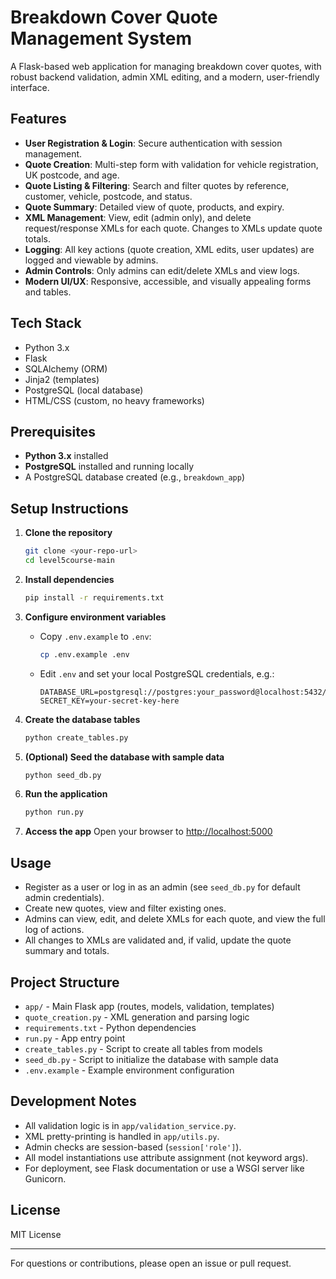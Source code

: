# Breakdown Cover Quote Management System

A Flask-based web application for managing breakdown cover quotes, with robust backend validation, admin XML editing, and a modern, user-friendly interface.

## Features
- **User Registration & Login**: Secure authentication with session management.
- **Quote Creation**: Multi-step form with validation for vehicle registration, UK postcode, and age.
- **Quote Listing & Filtering**: Search and filter quotes by reference, customer, vehicle, postcode, and status.
- **Quote Summary**: Detailed view of quote, products, and expiry.
- **XML Management**: View, edit (admin only), and delete request/response XMLs for each quote. Changes to XMLs update quote totals.
- **Logging**: All key actions (quote creation, XML edits, user updates) are logged and viewable by admins.
- **Admin Controls**: Only admins can edit/delete XMLs and view logs.
- **Modern UI/UX**: Responsive, accessible, and visually appealing forms and tables.

## Tech Stack
- Python 3.x
- Flask
- SQLAlchemy (ORM)
- Jinja2 (templates)
- PostgreSQL (local database)
- HTML/CSS (custom, no heavy frameworks)

## Prerequisites

- **Python 3.x** installed
- **PostgreSQL** installed and running locally
- A PostgreSQL database created (e.g., `breakdown_app`)

## Setup Instructions

1. **Clone the repository**
   ```sh
   git clone <your-repo-url>
   cd level5course-main
   ```

2. **Install dependencies**
   ```sh
   pip install -r requirements.txt
   ```

3. **Configure environment variables**
   - Copy `.env.example` to `.env`:
     ```sh
     cp .env.example .env
     ```
   - Edit `.env` and set your local PostgreSQL credentials, e.g.:
     ```
     DATABASE_URL=postgresql://postgres:your_password@localhost:5432/breakdown_app
     SECRET_KEY=your-secret-key-here
     ```

4. **Create the database tables**
   ```sh
   python create_tables.py
   ```

5. **(Optional) Seed the database with sample data**
   ```sh
   python seed_db.py
   ```

6. **Run the application**
   ```sh
   python run.py
   ```

7. **Access the app**
   Open your browser to [http://localhost:5000](http://localhost:5000)

## Usage
- Register as a user or log in as an admin (see `seed_db.py` for default admin credentials).
- Create new quotes, view and filter existing ones.
- Admins can view, edit, and delete XMLs for each quote, and view the full log of actions.
- All changes to XMLs are validated and, if valid, update the quote summary and totals.

## Project Structure
- `app/` - Main Flask app (routes, models, validation, templates)
- `quote_creation.py` - XML generation and parsing logic
- `requirements.txt` - Python dependencies
- `run.py` - App entry point
- `create_tables.py` - Script to create all tables from models
- `seed_db.py` - Script to initialize the database with sample data
- `.env.example` - Example environment configuration

## Development Notes
- All validation logic is in `app/validation_service.py`.
- XML pretty-printing is handled in `app/utils.py`.
- Admin checks are session-based (`session['role']`).
- All model instantiations use attribute assignment (not keyword args).
- For deployment, see Flask documentation or use a WSGI server like Gunicorn.

## License
MIT License

---
For questions or contributions, please open an issue or pull request.
